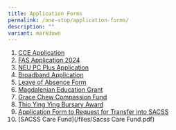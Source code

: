 ```yaml
---
title: Application Forms
permalink: /one-stop/application-forms/
description: ""
variant: markdown
---
```

1. <a href="https://go.gov.sg/sacss-cce-application-form" target="_blank">CCE Application</a> 
2. [FAS Application 2024](/files/2024_MOE_FAS_Application_Form.pdf)
3. <a href="https://www.imda.gov.sg/neupc" target="_blank">NEU PC Plus Application</a>
4.  <a href="https://eservice.imda.gov.sg/das/homepage" target="_blank">Broadband Application</a> 
5.  <a href="https://go.gov.sg/sacssloaform" target="_blank">Leave of Absence Form</a> 
6.   <a href="https://forms.zohopublic.com/SACSS/form/StMagdalenesFund/formperma/jqAWMs4sLEvbxn_X_kaQN3IH4m1-5u8L0n5F0J79obI" target="_blank">Magdalenian Education Grant</a>
7.    <a href="https://forms.zohopublic.com/SACSS/form/GraceChewCompassionFund/formperma/PKTN7nmOdF6mLaLQjeGaIbsDXF5QnUrHHmdOkDOgslw" target="_blank">Grace Chew Compassion Fund</a>  
8.    <a href="https://forms.zohopublic.com/SACSS/form/ThioYingYingBursaryAward/formperma/mHtR3ElABmaNFyAEpn_OPvYLIuA5wqZzK3x-WS019ic" target="_blank">Thio Ying Ying Bursary Award</a>
9.    [Application Form to Request for Transfer into SACSS](https://form.gov.sg/65f918741b0f02af60d45e8b)
10. [SACSS Care Fund](/files/Sacss Care Fund.pdf)